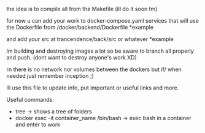 the idea is to compile all from the Makefile (ill do it soon tm)

for now u can add your work to docker-compose.yaml services that will use the Dockerfile from /docker/backend/Dockerfile *example

and add your src at trancendence/back/src or whatever *example

Im building and destroying images a lot so be aware to branch all properly and push. (dont want to destroy anyone's work XD)

rn there is no network nor volumes between the dockers but if/ when needed just remember inception ;)

Ill use this file to update info, put important or useful links and more.

Useful commands:
- tree -> shows a tree of folders
- docker exec -it container_name /bin/bash -> exec bash in a container and enter to work

